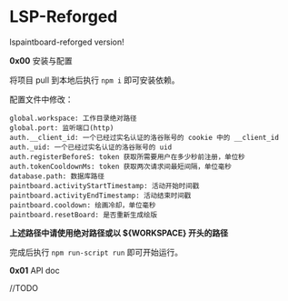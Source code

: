 # LSP-Reforged
lspaintboard-reforged version!

**0x00** 安装与配置

将项目 pull 到本地后执行 ``npm i`` 即可安装依赖。

配置文件中修改：

```
global.workspace: 工作目录绝对路径
global.port: 监听端口(http)
auth.__client_id: 一个已经过实名认证的洛谷账号的 cookie 中的 __client_id
auth._uid: 一个已经过实名认证的洛谷账号的 uid
auth.registerBeforeS: token 获取所需要用户在多少秒前注册，单位秒
auth.tokenCooldownMs: token 获取两次请求间最短间隔，单位毫秒
database.path: 数据库路径
paintboard.activityStartTimestamp: 活动开始时间戳
paintboard.activityEndTimestamp: 活动结束时间戳
paintboard.cooldown: 绘画冷却，单位毫秒
paintboard.resetBoard: 是否重新生成绘版
```

**上述路径中请使用绝对路径或以 ${WORKSPACE} 开头的路径**

完成后执行 ``npm run-script run`` 即可开始运行。

**0x01** API doc

//TODO